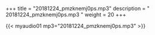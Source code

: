 +++
title = "20181224_pmzknemj0ps.mp3"
description = " 20181224_pmzknemj0ps.mp3 "
weight = 20
+++

{{< myaudio01 mp3="20181224_pmzknemj0ps.mp3" >}}

